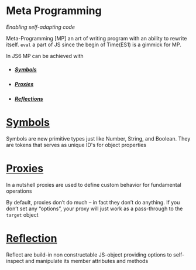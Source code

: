 # Meta Programming

_Enabling self-adapting code_

Meta-Programming \[MP\] an art of writing program with an ability to rewrite itself. `eval` a part of JS since the begin of Time\(ES1\) is a gimmick for MP.

In JS6 MP can be achieved with

* ##### [Symbols](https://dominic097.github.io/blog/symbols.html "Click to know more on Symbols in JavaScript")
* ##### [Proxies](https://dominic097.github.io/blog/proxies.html "Click to know more on Proxies in JavaScript")
* ##### [Reflections](https://dominic097.github.io/blog/reflections.html "Click to know more on Reflections in JavaScript")

# [Symbols](https://dominic097.github.io/blog/symbols.html "Click to know more on Symbols in JavaScript")

Symbols are new primitive types just like Number, String, and Boolean. They are tokens that serves as unique ID's for object properties

# [Proxies](https://dominic097.github.io/blog/proxies.html "Click to know more on Proxies in JavaScript")

In a nutshell proxies are used to define custom behavior for fundamental operations

By default, proxies don’t do much – in fact they don’t do anything. If you don’t set any “options”, your proxy will just work as a pass-through to the `target` object

# [Reflection](https://dominic097.github.io/blog/reflections.html "Click to know more on Reflections in JavaScript")

Reflect are build-in non constructable JS-object providing options to self-inspect and manipulate its member attributes and methods

